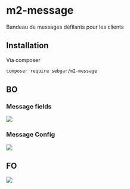 # m2-message

Bandeau de messages défilants pour les clients

## Installation

Via composer

```bash
composer require sebgar/m2-message
```

## BO
### Message fields
![](https://i.ibb.co/wSpjSR0/message-bo.png)

### Message Config
![](https://i.ibb.co/BCDr3mn/message-config.png)

## FO
![](https://i.ibb.co/M8PQ3HP/message-fo.png)
